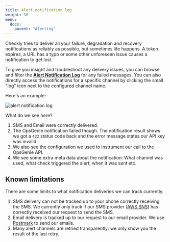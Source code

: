 ```yaml
---
title: Alert notification log
weight: 36
menu:
  docs:
    parent: "Alerting"
---
```

 
Checkly tries to deliver all your failure, degradation and recovery notifications as reliably as possible, but sometimes
life happens. A token expires, a URL has a typo or some other unforeseen issue causes a notification to get lost.

To give you insight and troubleshoot any delivery issues, you can browse and filter the 
**[Alert Notification Log](https://app.checklyhq.com/alerts/notifications)** for any failed messages. You can also directly
access the notifications for a specific channel by clicking the small "log" icon next to the configured channel name.

Here's an example:

![alert notification log](/docs/images/alerting/alert-notification-log.png)

What do we see here?

1. SMS and Email were correctly delivered.
2. The OpsGenie notification failed though. The notification result shows we got a `422` status code back and the error 
message states our API key was invalid.
3. We also see the configuration we used to instrument our call to the OpsGenie API.
4. We see some extra meta data about the notification: What channel was used, what check triggered the alert, when it was 
sent etc.

## Known limitations

There are some limits to what notification deliveries we can track currently.

1. SMS delivery can not be tracked up to your phone correctly receiving the SMS. We currently only track if our SMS 
provider ([AWS SNS](https://docs.aws.amazon.com/sns/latest/dg/sns-mobile-phone-number-as-subscriber.html)) has correctly 
received our request to send the SMS.
2. Email delivery is tracked up to our request to our email provider. We use [Postmark](https://postmarkapp.com/) to send our emails.
3. Many alert channels are retried transparently: we only show you the result of the last retry.
